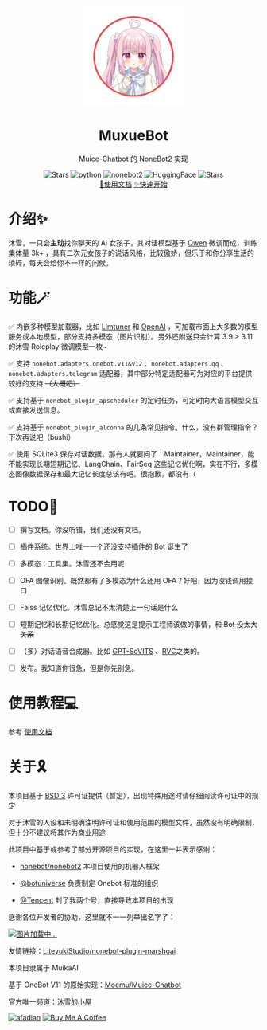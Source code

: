 <div align=center>
  <img width=200 src="docs/public/logo.png"  alt="image"/>
  <h1 align="center">MuxueBot</h1>
  <p align="center">Muice-Chatbot 的 NoneBot2 实现</p>
</div>
<div align=center>
  <img src="https://img.shields.io/github/stars/Moemu/MuiceBot" alt="Stars">
  <img src="https://img.shields.io/badge/python-3.10+-blue" alt="python">
  <img src="https://img.shields.io/badge/nonebot-2-red" alt="nonebot2">
  <img src="https://img.shields.io/badge/HuggingFace-Dataset-yellow?link=https%3A%2F%2Fhuggingface.co%2Fdatasets%2FMoemu%2FMuice-Dataset" alt="HuggingFace">
  <a href='https://pd.qq.com/s/d4n2xp45i'><img src="https://img.shields.io/badge/QQ频道-沐雪的小屋-blue" alt="Stars"></a>
</div>
<div align=center>
  <a href="https://bot.snowy.moe">📃使用文档</a>
  <a href="https://bot.snowy.moe/guide/setup.html">✨快速开始</a>
</div>

# 介绍✨

沐雪，一只会**主动**找你聊天的 AI 女孩子，其对话模型基于 [Qwen](https://github.com/QwenLM) 微调而成，训练集体量 3k+ ，具有二次元女孩子的说话风格，比较傲娇，但乐于和你分享生活的琐碎，每天会给你不一样的问候。

# 功能🪄

✅ 内嵌多种模型加载器，比如 [Llmtuner](https://github.com/hiyouga/LLaMA-Factory) 和 [OpenAI](https://platform.openai.com/docs/overview) ，可加载市面上大多数的模型服务或本地模型，部分支持多模态（图片识别）。另外还附送只会计算 3.9 > 3.11 的沐雪 Roleplay 微调模型一枚~

✅ 支持 `nonebot.adapters.onebot.v11&v12` 、`nonebot.adapters.qq`  、`nonebot.adapters.telegram` 适配器，其中部分特定适配器可为对应的平台提供较好的支持 ~~（大概吧）~~

✅ 支持基于 `nonebot_plugin_apscheduler` 的定时任务，可定时向大语言模型交互或直接发送信息。

✅ 支持基于 `nonebot_plugin_alconna` 的几条常见指令。什么，没有群管理指令？下次再说吧（bushi）

✅ 使用 SQLite3 保存对话数据。那有人就要问了：Maintainer，Maintainer，能不能实现长期短期记忆、LangChain、FairSeq 这些记忆优化啊，实在不行，多模态图像数据保存和最大记忆长度总该有吧。很抱歉，都没有（

# TODO📝

- [ ] 撰写文档。你没听错，我们还没有文档。

- [ ] 插件系统。世界上唯一一个还没支持插件的 Bot 诞生了

- [ ] 多模态：工具集。沐雪还不会用呢

- [ ] OFA 图像识别。既然都有了多模态为什么还用 OFA？好吧，因为没钱调用接口

- [ ] Faiss 记忆优化。沐雪总记不太清楚上一句话是什么

- [ ] 短期记忆和长期记忆优化。总感觉这是提示工程师该做的事情，~~和 Bot 没太大关系~~

- [ ] （多）对话语音合成器。比如 [GPT-SoVITS](https://github.com/RVC-Boss/GPT-SoVITS) 、[RVC](https://github.com/RVC-Project/Retrieval-based-Voice-Conversion-WebUI)之类的。

- [ ] 发布。我知道你很急，但是你先别急。

# 使用教程💻

参考 [使用文档](https://bot.snowy.moe)


# 关于🎗️

本项目基于 [BSD 3](https://github.com/Moemu/nonebot-plugin-muice/blob/main/LICENSE) 许可证提供（暂定），出现特殊用途时请仔细阅读许可证中的规定

对于沐雪的人设和未明确注明许可证和使用范围的模型文件，虽然没有明确限制，但十分不建议将其作为商业用途

此项目中基于或参考了部分开源项目的实现，在这里一并表示感谢：

- [nonebot/nonebot2](https://github.com/nonebot/nonebot2) 本项目使用的机器人框架

- [@botuniverse](https://github.com/botuniverse) 负责制定 Onebot 标准的组织

- [@Tencent](https://github.com/Tencent) 封了我两个号，直接导致本项目的出现

感谢各位开发者的协助，这里就不一一列举出名字了：

<a href="https://github.com/eryajf/Moemu/Muice-Chatbot/contributors">
  <img src="https://contrib.rocks/image?repo=Moemu/Muice-Chatbot"  alt="图片加载中..."/>
</a>

友情链接：[LiteyukiStudio/nonebot-plugin-marshoai](https://github.com/LiteyukiStudio/nonebot-plugin-marshoai)

本项目隶属于 MuikaAI

基于 OneBot V11 的原始实现：[Moemu/Muice-Chatbot](https://github.com/Moemu/Muice-Chatbot)

官方唯一频道：[沐雪的小屋](https://pd.qq.com/s/d4n2xp45i)

<a href="https://www.afdian.com/a/Moemu" target="_blank"><img src="https://pic1.afdiancdn.com/static/img/welcome/button-sponsorme.png" alt="afadian" style="height: 45px !important;width: 163px !important;"></a>
<a href="https://www.buymeacoffee.com/Moemu" target="_blank"><img src="https://cdn.buymeacoffee.com/buttons/v2/default-yellow.png" alt="Buy Me A Coffee" style="height: 45px !important;width: 163px !important;" ></a>

<!-- Star History： -->

<!-- [![Star History Chart](https://api.star-history.com/svg?repos=Moemu/Muice-Chatbot&type=Date)](https://star-history.com/#Moemu/Muice-Chatbot&Date) -->